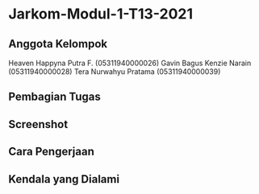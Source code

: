 # Jarkom-Modul-1-T13-2021

## Anggota Kelompok
Heaven Happyna Putra F.      (05311940000026)
Gavin Bagus Kenzie Narain    (05311940000028)
Tera Nurwahyu Pratama        (05311940000039)

## Pembagian Tugas

## Screenshot
## Cara Pengerjaan
## Kendala yang Dialami

